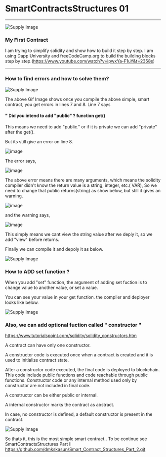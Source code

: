 # SmartContractsStructures 01
----
![Supply Image](Images/ethereum_solidity.jpg)

### My First Contract

I am trying to simplify solidity and show how to build it step by step. 
I am using Dapp University and freeCodeCamp.org to build the building blocks step by step.(https://www.youtube.com/watch?v=ipwxYa-F1uY&t=2358s)

----
### How to find errors and how to solve them?

![Supply Image](Images/one.gif)

The above Gif Image shows once you compile the above simple, smart contract, you get errors in lines 7 and 8. Line 7 says 

#### " Did you intend to add "public" ? function get() 

This means we need to add "public." or if it is private we can add "private" after the get().

But its still give an error on line 8.

![image](https://user-images.githubusercontent.com/71329902/115631370-8a217f80-a2ba-11eb-832f-891210421384.png)

The error says,

![image](https://user-images.githubusercontent.com/71329902/115631491-c7860d00-a2ba-11eb-995f-6142467fef61.png)

The above error means there are many arguments, which means the solidity compiler didn't know the return value is a string, integer, etc.( VAR), So we need to change that public returns(string) as show below, but still it gives an warning.

![image](https://user-images.githubusercontent.com/71329902/115632272-36179a80-a2bc-11eb-8355-8aa7aedd5e53.png) 

and the warning says,

![image](https://user-images.githubusercontent.com/71329902/115632313-49c30100-a2bc-11eb-8af8-3d9399959d2f.png)

This simply means we cant view the string value after we deply it, so we add "view" before returns.

Finally we can compile it and depoly it as below.

![Supply Image](Images/two.gif)

### How to ADD set function ?

When you add "set" function, the argument of adding set fuction is to change value to another value, or set a value. 

You can see your value in your get function. the compiler and deployer looks like below. 

![Supply Image](Images/three.gif)

### Also, we can add optional fuction called " constructor "

https://www.tutorialspoint.com/solidity/solidity_constructors.htm

A contract can have only one constructor.

A constructor code is executed once when a contract is created and it is used to initialize contract state.

After a constructor code executed, the final code is deployed to blockchain. This code include public functions and code reachable through public functions. Constructor code or any internal method used only by constructor are not included in final code.

A constructor can be either public or internal.

A internal constructor marks the contract as abstract.

In case, no constructor is defined, a default constructor is present in the contract.

![Supply Image](Images/four.gif)

So thats it, this is the most simple smart contract.. To be continue see SmartContractsStructures Part II
https://github.com/dmkskasun/Smart_Contract_Structures_Part_2.git








